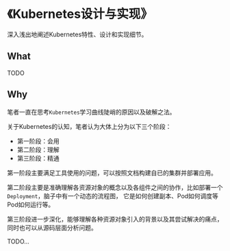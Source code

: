 # 《Kubernetes设计与实现》

深入浅出地阐述Kubernetes特性、设计和实现细节。

## What
TODO

## Why 
笔者一直在思考`Kubernetes`学习曲线陡峭的原因以及破解之法。

关于Kubernetes的认知，笔者认为大体上分为以下三个阶段：
- 第一阶段：会用
- 第二阶段：理解
- 第三阶段：精通

第一阶段主要满足工具使用的问题，可以按照文档构建自已的集群并部署应用。

第二阶段主要是准确理解各资源对象的概念以及各组件之间的协作，比如部署一个`Deployment`，脑子中有一个动态的流程图，
它是如何创建副本、Pod如何调度等Pod如何运行等。

第三阶段进一步深化，能够理解各种资源对象引入的背景以及其尝试解决的痛点，同时也可以从源码层面分析问题。

TODO...